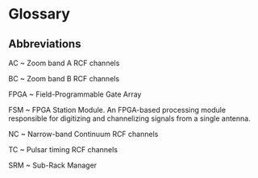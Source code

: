 # Glossary #

## Abbreviations ##

AC
  ~ Zoom band A RCF channels

BC
  ~ Zoom band B RCF channels


FPGA
  ~ Field-Programmable Gate Array

FSM
  ~ FPGA Station Module. An FPGA-based processing module responsible for digitizing and channelizing signals from a single antenna.

NC
  ~ Narrow-band Continuum RCF channels

TC
  ~ Pulsar timing RCF channels

SRM
  ~ Sub-Rack Manager


